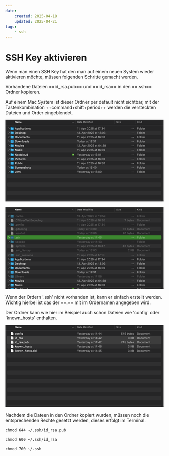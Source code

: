 ```yaml
---
date:
    created: 2025-04-18
    updated: 2025-04-21
tags:
    - ssh
---
```


# SSH Key aktivieren

Wenn man einen SSH Key hat den man auf einem neuen System wieder aktivieren möchte, müssen folgenden Schritte gemacht werden.

Vorhandene Dateien ==id_rsa.pub== und ==id_rsa== in den ==.ssh== Ordner kopieren.

Auf einem Mac System ist dieser Ordner per default nicht sichtbar, mit der  Tastenkombination ++command+shift+period++ werden die versteckten Dateien und Order eingeblendet.

![Ausgeblendete Dateien und ordner](ssh01.png)

![Anzeige der versteckten Dateien und Ordner](ssh02.png)

Wenn der Ordern '.ssh' nicht vorhanden ist, kann er einfach erstellt werden. Wichtig hierbei ist das der ==.== mit im Ordernamen angegeben wird.

Der Ordner kann wie hier im Beispiel auch schon Dateien wie 'config' oder 'known_hosts' enthalten.

![Ordner Inhalt](ssh03.png)

Nachdem die Dateen in den Ordner kopiert wurden, müssen noch die entsprechenden Rechte gesetzt werden, dieses erfolgt im Terminal.

```shell title="Public Key"
chmod 644 ~/.ssh/id_rsa.pub
```

```shell title="Privat Key"
chmod 600 ~/.ssh/id_rsa
```

```shell title="Ordner"
chmod 700 ~/.ssh
```
